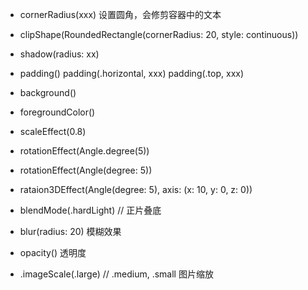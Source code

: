 * cornerRadius(xxx)
	设置圆角，会修剪容器中的文本

* clipShape(RoundedRectangle(cornerRadius: 20, style: continuous))

* shadow(radius: xx)

* padding() 
	padding(.horizontal, xxx)
	padding(.top, xxx)

* background()

* foregroundColor()

* scaleEffect(0.8)

* rotationEffect(Angle.degree(5))
* rotationEffect(Angle(degree: 5))
* rataion3DEffect(Angle(degree: 5), axis: (x: 10, y: 0, z: 0))

* blendMode(.hardLight) // 正片叠底

* blur(radius: 20) 
	模糊效果

* opacity() 
		透明度

* .imageScale(.large) // .medium, .small  图片缩放
